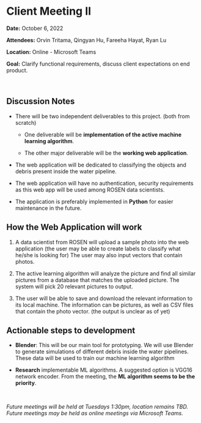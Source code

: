 # Client Meeting II

**Date:** October 6, 2022

**Attendees:** Orvin Tritama, Qingyan Hu, Fareeha Hayat, Ryan Lu

**Location:** Online - Microsoft Teams

**Goal:** Clarify functional requirements, discuss client expectations on end product.


<br>


## Discussion Notes

- There will be two independent deliverables to this project.  (both from scratch)

	- One deliverable will be **implementation of the active machine learning algorithm**. 
		
	- The other major deliverable will be the **working web application**.
		
- The web application will be dedicated to classifying the objects and debris present inside the water pipeline.

- The web application will have no authentication, security requirements as this web app will be used among ROSEN data scientists.

- The application is preferably implemented in **Python** for easier maintenance in the future.



## How the Web Application will work

1. A data scientist from ROSEN will upload a sample photo into the web application (the user may be able to create labels to classify what he/she is looking for) The user may also input vectors that contain photos.

2. The active learning algorithm will analyze the picture and find all similar pictures from a database that matches the uploaded picture. The system will pick 20 relevant pictures to output.

3. The user will be able to save and download the relevant information to its local machine. The information can be pictures, as well as CSV files that contain the photo vector. (the output is unclear as of yet)



## Actionable steps to development

- **Blender**: This will be our main tool for prototyping. We will use Blender to generate simulations of different debris inside the water pipelines. These data will be used to train our machine learning algorithm

- **Research** implementable ML algorithms. A suggested option is VGG16 network encoder. From the meeting, the **ML algorithm seems to be the priority**. 



<br>


*Future meetings will be held at Tuesdays 1:30pm, location remains TBD. Future meetings may be held as online meetings via Microsoft Teams.*


